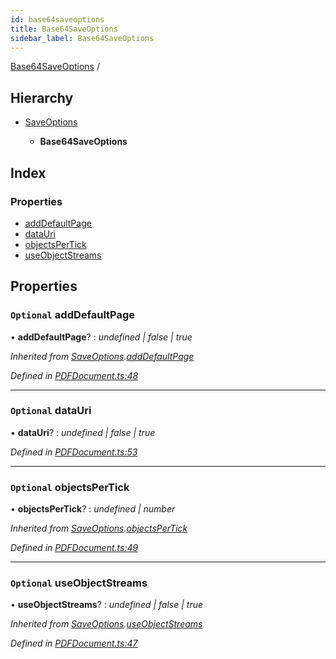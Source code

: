 ```yaml
---
id: base64saveoptions
title: Base64SaveOptions
sidebar_label: Base64SaveOptions
---
```


[Base64SaveOptions](base64saveoptions.md) /

## Hierarchy

* [SaveOptions](saveoptions.md)

  * **Base64SaveOptions**

## Index

### Properties

* [addDefaultPage](base64saveoptions.md#optional-adddefaultpage)
* [dataUri](base64saveoptions.md#optional-datauri)
* [objectsPerTick](base64saveoptions.md#optional-objectspertick)
* [useObjectStreams](base64saveoptions.md#optional-useobjectstreams)

## Properties

### `Optional` addDefaultPage

• **addDefaultPage**? : *undefined | false | true*

*Inherited from [SaveOptions](saveoptions.md).[addDefaultPage](saveoptions.md#optional-adddefaultpage)*

*Defined in [PDFDocument.ts:48](https://github.com/Hopding/pdf-lib/blob/17b4036/src/api/PDFDocument.ts#L48)*

___

### `Optional` dataUri

• **dataUri**? : *undefined | false | true*

*Defined in [PDFDocument.ts:53](https://github.com/Hopding/pdf-lib/blob/17b4036/src/api/PDFDocument.ts#L53)*

___

### `Optional` objectsPerTick

• **objectsPerTick**? : *undefined | number*

*Inherited from [SaveOptions](saveoptions.md).[objectsPerTick](saveoptions.md#optional-objectspertick)*

*Defined in [PDFDocument.ts:49](https://github.com/Hopding/pdf-lib/blob/17b4036/src/api/PDFDocument.ts#L49)*

___

### `Optional` useObjectStreams

• **useObjectStreams**? : *undefined | false | true*

*Inherited from [SaveOptions](saveoptions.md).[useObjectStreams](saveoptions.md#optional-useobjectstreams)*

*Defined in [PDFDocument.ts:47](https://github.com/Hopding/pdf-lib/blob/17b4036/src/api/PDFDocument.ts#L47)*